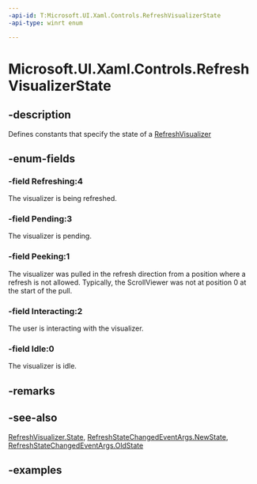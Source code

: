 ```yaml
---
-api-id: T:Microsoft.UI.Xaml.Controls.RefreshVisualizerState
-api-type: winrt enum

---
```

<!-- Enumeration syntax.
public enum RefreshVisualizerState : int 
-->

# Microsoft.UI.Xaml.Controls.RefreshVisualizerState


## -description

Defines constants that specify the state of a [RefreshVisualizer](refreshvisualizer.md)


## -enum-fields

### -field Refreshing:4

The visualizer is being refreshed.


### -field Pending:3

The visualizer is pending.


### -field Peeking:1

The visualizer was pulled in the refresh direction from a position where a refresh is not allowed. Typically, the ScrollViewer was not at position 0 at the start of the pull.


### -field Interacting:2

The user is interacting with the visualizer.


### -field Idle:0

The visualizer is idle.


## -remarks


## -see-also

[RefreshVisualizer.State](refreshvisualizer_state.md), [RefreshStateChangedEventArgs.NewState](refreshstatechangedeventargs_newstate.md), [RefreshStateChangedEventArgs.OldState](refreshstatechangedeventargs_oldstate.md)


## -examples


